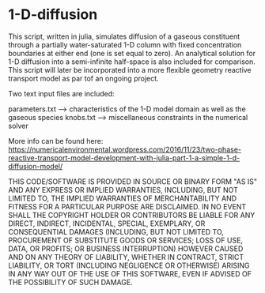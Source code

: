 # 1-D-diffusion
This script, written in julia, simulates diffusion of a gaseous constituent through a partially water-saturated 1-D column with fixed concentration boundaries at either end (one is set equal to zero). An analytical solution for 1-D diffusion into a semi-infinite half-space is also included for comparison. This script will later be incorporated into a more flexible geometry reactive transport model as par tof an ongoing project.

Two text input files are included:

parameters.txt --> characteristics of the 1-D model domain as well as the gaseous species
knobs.txt --> miscellaneous constraints in the numerical solver

More info can be found here: https://numericalenvironmental.wordpress.com/2016/11/23/two-phase-reactive-transport-model-development-with-julia-part-1-a-simple-1-d-diffusion-model/

THIS CODE/SOFTWARE IS PROVIDED IN SOURCE OR BINARY FORM "AS IS" AND ANY EXPRESS OR IMPLIED WARRANTIES, INCLUDING, BUT NOT LIMITED TO, THE IMPLIED WARRANTIES OF MERCHANTABILITY AND FITNESS FOR A PARTICULAR PURPOSE ARE DISCLAIMED. IN NO EVENT SHALL THE COPYRIGHT HOLDER OR CONTRIBUTORS BE LIABLE FOR ANY DIRECT, INDIRECT, INCIDENTAL, SPECIAL, EXEMPLARY, OR CONSEQUENTIAL DAMAGES (INCLUDING, BUT NOT LIMITED TO, PROCUREMENT OF SUBSTITUTE GOODS OR SERVICES; LOSS OF USE, DATA, OR PROFITS; OR BUSINESS INTERRUPTION) HOWEVER CAUSED AND ON ANY THEORY OF LIABILITY, WHETHER IN CONTRACT, STRICT LIABILITY, OR TORT (INCLUDING NEGLIGENCE OR OTHERWISE) ARISING IN ANY WAY OUT OF THE USE OF THIS SOFTWARE, EVEN IF ADVISED OF THE POSSIBILITY OF SUCH DAMAGE.
